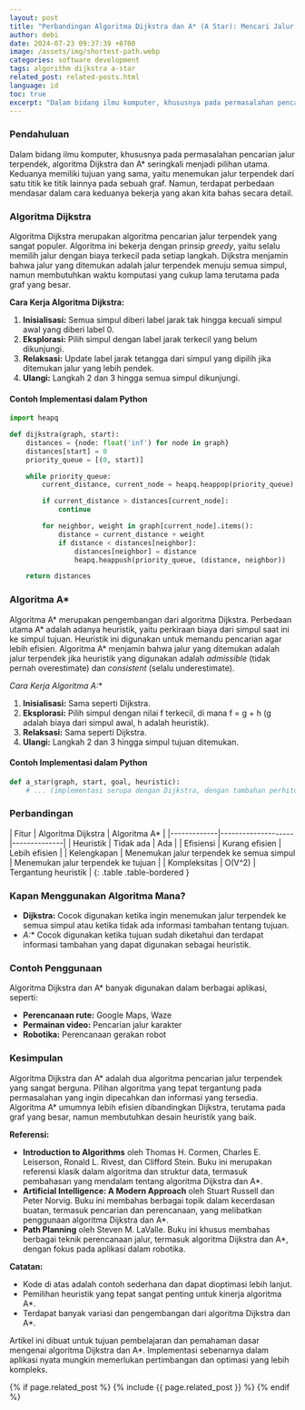 ```yaml
---
layout: post
title: "Perbandingan Algoritma Dijkstra dan A* (A Star): Mencari Jalur Terpendek yang Optimal"
author: debi
date: 2024-07-23 09:37:39 +0700
image: /assets/img/shortest-path.webp
categories: software development
tags: algorithm dijkstra a-star
related_post: related-posts.html
language: id
toc: true
excerpt: "Dalam bidang ilmu komputer, khususnya pada permasalahan pencarian jalur terpendek, algoritma Dijkstra dan A* seringkali menjadi pilihan utama. Keduanya memiliki tujuan yang sama, yaitu menemukan jalur terpendek dari satu titik ke titik lainnya pada sebuah graf. Namun, terdapat perbedaan mendasar dalam cara keduanya bekerja yang akan kita bahas secara detail."
--- 
```

### Pendahuluan

Dalam bidang ilmu komputer, khususnya pada permasalahan pencarian jalur terpendek, algoritma Dijkstra dan A* seringkali menjadi pilihan utama. Keduanya memiliki tujuan yang sama, yaitu menemukan jalur terpendek dari satu titik ke titik lainnya pada sebuah graf. Namun, terdapat perbedaan mendasar dalam cara keduanya bekerja yang akan kita bahas secara detail.

### Algoritma Dijkstra

Algoritma Dijkstra merupakan algoritma pencarian jalur terpendek yang sangat populer. Algoritma ini bekerja dengan prinsip *greedy*, yaitu selalu memilih jalur dengan biaya terkecil pada setiap langkah. Dijkstra menjamin bahwa jalur yang ditemukan adalah jalur terpendek menuju semua simpul, namun membutuhkan waktu komputasi yang cukup lama terutama pada graf yang besar.

**Cara Kerja Algoritma Dijkstra:**

1. **Inisialisasi:** Semua simpul diberi label jarak tak hingga kecuali simpul awal yang diberi label 0.
2. **Eksplorasi:** Pilih simpul dengan label jarak terkecil yang belum dikunjungi.
3. **Relaksasi:** Update label jarak tetangga dari simpul yang dipilih jika ditemukan jalur yang lebih pendek.
4. **Ulangi:** Langkah 2 dan 3 hingga semua simpul dikunjungi.

#### Contoh Implementasi dalam Python

```python
import heapq

def dijkstra(graph, start):
    distances = {node: float('inf') for node in graph}
    distances[start] = 0
    priority_queue = [(0, start)]

    while priority_queue:
        current_distance, current_node = heapq.heappop(priority_queue)

        if current_distance > distances[current_node]:
            continue

        for neighbor, weight in graph[current_node].items():
            distance = current_distance + weight
            if distance < distances[neighbor]:
                distances[neighbor] = distance
                heapq.heappush(priority_queue, (distance, neighbor))

    return distances
```

### Algoritma A*

Algoritma A* merupakan pengembangan dari algoritma Dijkstra. Perbedaan utama A* adalah adanya heuristik, yaitu perkiraan biaya dari simpul saat ini ke simpul tujuan. Heuristik ini digunakan untuk memandu pencarian agar lebih efisien. Algoritma A* menjamin bahwa jalur yang ditemukan adalah jalur terpendek jika heuristik yang digunakan adalah *admissible* (tidak pernah overestimate) dan *consistent* (selalu underestimate).

**Cara Kerja Algoritma A*:**

1. **Inisialisasi:** Sama seperti Dijkstra.
2. **Eksplorasi:** Pilih simpul dengan nilai f terkecil, di mana f = g + h (g adalah biaya dari simpul awal, h adalah heuristik).
3. **Relaksasi:** Sama seperti Dijkstra.
4. **Ulangi:** Langkah 2 dan 3 hingga simpul tujuan ditemukan.

#### Contoh Implementasi dalam Python

```python
def a_star(graph, start, goal, heuristic):
    # ... (implementasi serupa dengan Dijkstra, dengan tambahan perhitungan f)
```

### Perbandingan
<div class="table-responsive" markdown="1">
| Fitur       | Algoritma Dijkstra | Algoritma A* |
|-------------|--------------------|--------------|
| Heuristik  | Tidak ada           | Ada           |
| Efisiensi   | Kurang efisien      | Lebih efisien  |
| Kelengkapan | Menemukan jalur terpendek ke semua simpul | Menemukan jalur terpendek ke tujuan |
| Kompleksitas | O(V^2)             | Tergantung heuristik |
{: .table .table-bordered }
</div>

### Kapan Menggunakan Algoritma Mana?

* **Dijkstra:** Cocok digunakan ketika ingin menemukan jalur terpendek ke semua simpul atau ketika tidak ada informasi tambahan tentang tujuan.
* **A*:** Cocok digunakan ketika tujuan sudah diketahui dan terdapat informasi tambahan yang dapat digunakan sebagai heuristik.

### Contoh Penggunaan

Algoritma Dijkstra dan A* banyak digunakan dalam berbagai aplikasi, seperti:

* **Perencanaan rute:** Google Maps, Waze
* **Permainan video:** Pencarian jalur karakter
* **Robotika:** Perencanaan gerakan robot

### Kesimpulan

Algoritma Dijkstra dan A* adalah dua algoritma pencarian jalur terpendek yang sangat berguna. Pilihan algoritma yang tepat tergantung pada permasalahan yang ingin dipecahkan dan informasi yang tersedia. Algoritma A* umumnya lebih efisien dibandingkan Dijkstra, terutama pada graf yang besar, namun membutuhkan desain heuristik yang baik.

**Referensi:**

* **Introduction to Algorithms** oleh Thomas H. Cormen, Charles E. Leiserson, Ronald L. Rivest, dan Clifford Stein. Buku ini merupakan referensi klasik dalam algoritma dan struktur data, termasuk pembahasan yang mendalam tentang algoritma Dijkstra dan A*.
* **Artificial Intelligence: A Modern Approach** oleh Stuart Russell dan Peter Norvig. Buku ini membahas berbagai topik dalam kecerdasan buatan, termasuk pencarian dan perencanaan, yang melibatkan penggunaan algoritma Dijkstra dan A*.
* **Path Planning** oleh Steven M. LaValle. Buku ini khusus membahas berbagai teknik perencanaan jalur, termasuk algoritma Dijkstra dan A*, dengan fokus pada aplikasi dalam robotika.

**Catatan:**

* Kode di atas adalah contoh sederhana dan dapat dioptimasi lebih lanjut.
* Pemilihan heuristik yang tepat sangat penting untuk kinerja algoritma A*.
* Terdapat banyak variasi dan pengembangan dari algoritma Dijkstra dan A*.

Artikel ini dibuat untuk tujuan pembelajaran dan pemahaman dasar mengenai algoritma Dijkstra dan A*. Implementasi sebenarnya dalam aplikasi nyata mungkin memerlukan pertimbangan dan optimasi yang lebih kompleks.

{% if page.related_post %}
  {% include {{ page.related_post }} %}
{% endif %}
